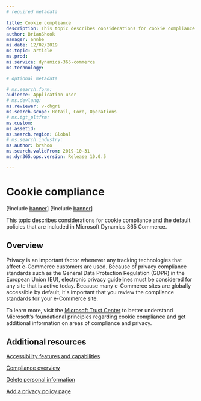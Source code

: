 ```yaml
---
# required metadata

title: Cookie compliance
description: This topic describes considerations for cookie compliance and the default policies that are included in Microsoft Dynamics 365 Commerce.
author: BrianShook
manager: annbe
ms.date: 12/02/2019
ms.topic: article
ms.prod: 
ms.service: dynamics-365-commerce
ms.technology: 

# optional metadata

# ms.search.form: 
audience: Application user
# ms.devlang: 
ms.reviewer: v-chgri
ms.search.scope: Retail, Core, Operations
# ms.tgt_pltfrm: 
ms.custom: 
ms.assetid: 
ms.search.region: Global
# ms.search.industry: 
ms.author: brshoo
ms.search.validFrom: 2019-10-31
ms.dyn365.ops.version: Release 10.0.5

---
```


# Cookie compliance

[!include [banner](includes/preview-banner.md)]
[!include [banner](includes/banner.md)]

This topic describes considerations for cookie compliance and the default policies that are included in Microsoft Dynamics 365 Commerce.

## Overview

Privacy is an important factor whenever any tracking technologies that affect e-Commerce customers are used. Because of privacy compliance standards such as the General Data Protection Regulation (GDPR) in the European Union (EU), electronic privacy guidelines must be considered for any site that is active today. Because many e-Commerce sites are globally accessible by default, it's important that you review the compliance standards for your e-Commerce site.

To learn more, visit the [Microsoft Trust Center](https://www.microsoft.com/en-us/trust-center) to better understand Microsoft’s foundational principles regarding cookie compliance and get additional information on areas of compliance and privacy.

## Additional resources

[Accessibility features and capabilities](accessibility.md)

[Compliance overview](compliance-overview.md)

[Delete personal information](delete-personal-information.md)

[Add a privacy policy page](add-privacy-page.md)
